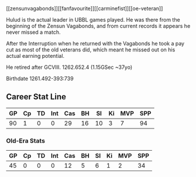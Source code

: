 [[zensunvagabonds]][[fanfavourite]][[carminefist]][[oe-veteran]]

Hulud is the actual leader in UBBL games played. He was there from the beginning of the Zensun Vagabonds, and from current records it appears he never missed a match. 

After the Interruption when he returned with the Vagabonds he took a pay cut as most of the old veterans did, which meant he missed out on his actual earning potential.

He retired after GCVIII. 1262.652.4 (1.15GSec ~37yo)

Birthdate 1261.492-393:739

## Career Stat Line

| GP | Cp | TD | Int | Cas | BH | SI | Ki | MVP | SPP |
| -- | -- | -- | -- | -- | -- | -- | -- | -- | -- | 
| 90 | 1 | 0 | 0 | 29 | 16 | 10 | 3 | 7 | 94 |


### Old-Era Stats

| GP | Cp | TD | Int | Cas | BH | SI | Ki | MVP | SPP |
| -- | -- | -- | -- | -- | -- | -- | -- | -- | -- | 
| 45 | 0 | 0 | 0 | 12 | 5 | 6 | 1 | 2 | 34 |
